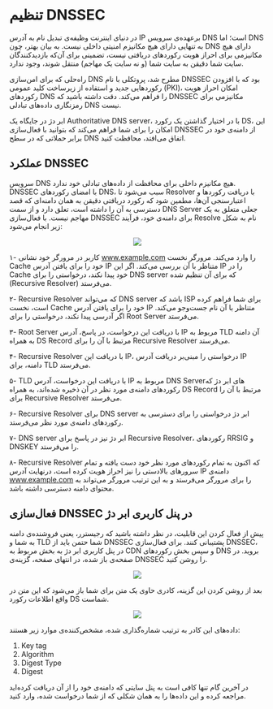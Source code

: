 # تنظیم DNSSEC

در دنیای اینترنت وظیفه‌ی تبدیل نام به آدرس IP برعهده‌ی سرویس DNS است؛ اما DNS به تنهایی دارای هیچ مکانیزم امنیتی داخلی نیست. به بیان بهتر، چون DNS دارای هیچ مکانیزمی برای احراز هویت رکوردهای دریافتی نیست، تضمینی برای آن‌که بازدیدکنندگان سایت شما دقیقن به سایت شما (و نه سایت یک مهاجم) منتقل شوند، وجود ندارد.

راه‌حلی که برای امن‌سازی DNS مطرح شد، پروتکلی با نام DNSSEC بود که با افزودن رکوردهایی جدید و استفاده از زیرساخت کلید عمومی (PKI)، امکان احراز هویت رکوردهای DNS را فراهم می‌کند. دقت داشته باشید که DNSSEC مکانیزمی برای رمزنگاری داده‌های تبادلی DNS نیست.

ابر دژ در جایگاه یک Authoritative DNS server، با در اختیار گذاشتن یک رکورد DS، این امکان را برای شما فراهم می‌کند که بتوانید با فعال‌سازی DNSSEC از دامنه‌ی خود در برابر حملاتی که در سطح DNS اتفاق می‌افتد، محافظت کنید.

## عملکرد DNSSEC

سرویس DNS هیچ مکانیزم داخلی برای محافظت از داده‌های تبادلی خود ندارد. DNSSEC با امضای رکوردهای DNS، سبب می‌شود تا Resolver با دریافت رکوردها و اعتبارسنجی آن‌ها، مطمین شود که رکورد دریافتی دقیقن به همان دامنه‌ای که قصد دسترسی به آن را داشته است، تعلق دارد و از سمت DNS Server جعلی متعلق به یک مهاجم نیست. با فعال‌سازی DNSSEC برای دامنه‌ی خود، فرآیند Resolve نام به شکل زیر انجام می‌شود:

<p align="center"><img src="/doc/assets/img/dnssec_custom/capture.png"></p>

۱- کاربر در مرورگر خود نشانی www.example.com را وارد می‌کند. مرورگر نخست Cache خود را برای یافتن آدرس IP متناظر با آن بررسی می‌کند. اگر این IP را در Cache خود پیدا نکند، درخواستی را برای DNS server که برای آن تنظیم شده (Recursive Resolver) می‌فرستد.

۲- Recursive Resolver که می‌تواند DNS server باشد که ISP برای شما فراهم کرده است، نخست Cache خود را برای یافتن آدرس IP متناظر با آن نام جست‌وجو می‌کند. اگر آدرسی پیدا نکند، درخواستی را برای Root Server می‌فرستد.

۳- Root Server با دریافت این درخواست، در پاسخ، آدرس IP مربوط به TLD آن دامنه به همراه DS Record مرتبط با آن را برای Recursive Resolver می‌فرستد.

۴- Recursive Resolver با دریافت این IP، درخواستی را مبنی‌بر دریافت آدرس IP دامنه، برای TLD می‌فرستد.

۵- TLD با دریافت این درخواست، آدرس IP مربوط به DNS Serverهای ابر دژ که رکوردهای دامنه‌ی مورد نظر در آن ذخیره شده‌اند، به همراه DS Record مرتبط با آن را برای Recursive Resolver می‌فرستد.

۶- Recursive Resolver برای DNS server ابر دژ درخواستی را برای دسترسی به رکوردهای دامنه‌ی مورد نظر می‌فرستد.

۷- DNS server ابر دژ نیز در پاسخ برای Recursive Resolver، رکوردهای RRSIG و DNSKEY را می‌فرستد.

۸- Recursive Resolver که اکنون به تمام رکوردهای مورد نظر خود دست یافته و تمام سرورهای بالادستی را نیز احراز هویت کرده است، درنهایت آدرس IP دامنه‌ی www.example.com را برای مرورگر می‌فرستد و به این ترتیب مرورگر می‌تواند به محتوای دامنه دسترسی داشته باشد.

## فعال‌سازی DNSSEC در پنل کاربری ابر دژ

پیش از فعال کردن این قابلیت، در نظر داشته باشید که رجیسترر، یعنی فروشنده‌ی دامنه به شما و TLD شما حتمن باید از DNSSEC پشتیبانی کنند. برای فعال‌سازی DNSSEC، در پنل کاربری ابر دژ به بخش مربوط به CDN و سپس بخش رکوردهای DNS بروید. در صفحه‌ی باز شده، در انتهای صفحه، گزینه‌ی DNSSEC را روشن کنید.

<p align="center"><img src="/doc/assets/img/dnssec_custom/dnssec.png"></p>

بعد از روشن کردن این گزینه، کادری حاوی یک متن برای شما باز می‌شود که این متن در واقع اطلاعات رکورد DS شماست.

<p align="center"><img src="/doc/assets/img/dnssec_custom/dsrecord.png"></p>

داده‌های این کادر به ترتیب شماره‌گذاری شده، مشخص‌کننده‌ی موارد زیر هستند:

1. Key tag
2. Algorithm
3. Digest Type
4. Digest

در آخرین گام تنها کافی است به پنل سایتی که دامنه‌ی خود را از آن دریافت کرده‌اید مراجعه کرده و این داده‌ها را به همان شکلی که از شما درخواست شده، وارد کنید.
